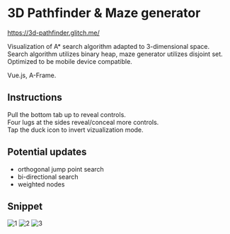 # 3D Pathfinder & Maze generator

https://3d-pathfinder.glitch.me/

Visualization of A* search algorithm adapted to 3-dimensional space. Search algorithm utilizes binary heap, maze generator utilizes disjoint set.  
Optimized to be mobile device compatible.  

Vue.js, A-Frame.

## Instructions

Pull the bottom tab up to reveal controls.  
Four lugs at the sides reveal/conceal more controls.  
Tap the duck icon to invert vizualization mode.

## Potential updates

- orthogonal jump point search
- bi-directional search 
- weighted nodes

## Snippet

![1](https://user-images.githubusercontent.com/79493809/230721704-b133b929-6248-4a53-abd2-3c5306bee89d.png)
![2](https://user-images.githubusercontent.com/79493809/230721711-2279f956-c237-400b-ae90-1167cc39ee22.png)
![3](https://user-images.githubusercontent.com/79493809/230721717-32829b3f-75a2-4aa4-ba03-f03b25990dd7.png)
